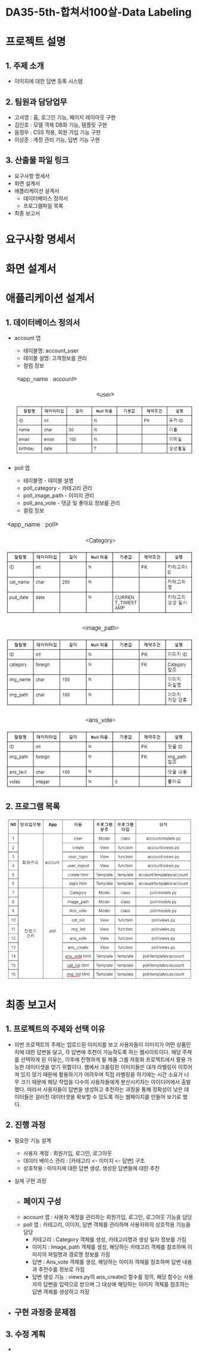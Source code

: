 # DA35-5th-합쳐서100살-Data Labeling

# 프로젝트 설명
## 1. 주제 소개
- 이미지에 대한 답변 등록 시스템

## 2. 팀원과 담당업무
- 고서영 : 홈, 로그인 기능, 페이지 레이아웃 구현
- 김인호 : 모델 객체 DB화 기능, 템플릿 구현
- 음정우 : CSS 적용, 회원 가입 기능 구현
- 이상준 : 계정 관리 기능, 답변 기능 구현

## 3. 산출물 파일 링크
- 요구사항 명세서
- 화면 설계서
- 애플리케이션 설계서
  - 데이터베이스 정의서
  - 프로그램파일 목록
- 최종 보고서

# 요구사항 명세서

# 화면 설계서

# 애플리케이션 설계서
## 1. 데이터베이스 정의서
- account 앱
  - 테이블명: account_user
  - 테이블 설명: 고객정보를 관리
  - 컬럼 정보
  
  ![alt text](./readme_img/table_account.png)
- poll 앱
  - 테이블명 - 테이블 설명
  - poll_category - 카테고리 관리
  - poll_image_path - 이미지 관리
  - poll_ans_vote - 댓글 및 좋아요 정보를 관리
  - 컬럼 정보

![alt text](./readme_img/table_poll.png) 
## 2. 프로그램 목록
![alt text](./readme_img/program_list.png)
# 최종 보고서
## 1. 프로젝트의 주제와 선택 이유
- 이번 프로젝트의 주제는 업로드된 이미지를 보고 사용자들이 이미지가 어떤 상품인지에 대한 답변을 달고, 각 답변에 추천이 가능하도록 하는 웹사이트이다. 해당 주제를 선택하게 된 이유는, 이후에 진행하게 될 제품 그룹 자동화 프로젝트에서 활용 가능한 데이터셋을 얻기 위함이다. 웹에서 크롤링한 이미지들은 대개 라벨링이 이루어져 있지 않기 때문에 활용하기가 어려우며 직접 라벨링을 하기에는 시간 소요가 너무 크기 때문에 해당 작업을 다수의 사용자들에게 분산시키자는 아이디어에서 출발했다. 따라서 사용자들이 답변을 생성하고 추천하는 과정을 통해 정확성이 낮은 데이터들은 걸러진 데이터셋을 확보할 수 있도록 하는 웹페이지를 만들어 보기로 했다.

## 2. 진행 과정
- 필요한 기능 설계
  - 사용자 계정 : 회원가입, 로그인, 로그아웃
  - 데이터 베이스 관리 : [카테고리 <- 이미지 <- 답변] 구조
  - 상호작용 : 이미지에 대한 답변 생성, 생성된 답변들에 대한 추천
  
- 실제 구현 과정
  - 페이지 구성
    - 
  - account 앱 : 사용자 계정을 관리하는 회원가입, 로그인, 로그아웃 기능을 담당
  - poll 앱 : 카테고리, 이미지, 답변 객체를 관리하며 사용자와의 상호작용 기능을 담당
    - 카테고리 : Category 객체를 생성, 카테고리명과 생성 일자 정보를 가짐
    - 이미지 : Image_path 객체를 생성, 해당하는 카테고리 객체를 참조하며 이미지의 파일명과 경로명 정보를 가짐
    - 답변 : Ans_vote 객체를 생성, 해당하는 이미지 객체를 참조하며 답변 내용과 추천수를 정보로 가짐
    - 답변 생성 기능 : views.py의 ans_create() 함수를 정의, 해당 함수는 사용자의 답변을 입력으로 받으며 그 대상에 해당하는 이미지 객체를 참조하는 답변 객체를 생성하고 저장

- 구현 과정중 문제점
  - 
## 3. 수정 계획
- 
